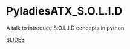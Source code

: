 # PyladiesATX_S.O.L.I.D
A talk to introduce S.O.L.I.D concepts in python

[SLIDES](https://docs.google.com/presentation/d/1t3Mf_dAOn4JYAgBdMXjFH45OCMY-Jt_LjqE8qESX9WE/edit?usp=sharing)
